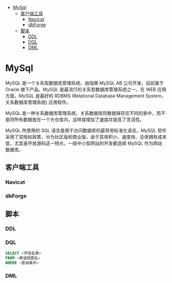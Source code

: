 <!-- TOC -->

- [MySql](#mysql)
    - [客户端工具](#客户端工具)
        - [Navicat](#navicat)
        - [dbForge](#dbforge)
    - [脚本](#脚本)
        - [DDL](#ddl)
        - [DQL](#dql)
        - [DML](#dml)

<!-- /TOC -->

# MySql

MySQL 是一个关系型数据库管理系统，由瑞典 MySQL AB 公司开发，目前属于 Oracle 旗下产品。MySQL 是最流行的关系型数据库管理系统之一，在 WEB 应用方面，MySQL 是最好的 RDBMS (Relational Database Management System，关系数据库管理系统) 应用软件。

MySQL 是一种关系数据库管理系统，关系数据库将数据保存在不同的表中，而不是将所有数据放在一个大仓库内，这样就增加了速度并提高了灵活性。

MySQL 所使用的 SQL 语言是用于访问数据库的最常用标准化语言。MySQL 软件采用了双授权政策，分为社区版和商业版，由于其体积小、速度快、总体拥有成本低，尤其是开放源码这一特点，一般中小型网站的开发都选择 MySQL 作为网站数据库。

## 客户端工具

### Navicat

### dbForge

## 脚本
### DDL
### DQL
```SQL
SELECT <字段名表>
FROM <表或视图名>
WHERE <查询条件>
```

### DML